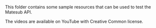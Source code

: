 This folder contains some sample resources that can be used to test the Matesub API.

The videos are available on YouTube with Creative Common license.